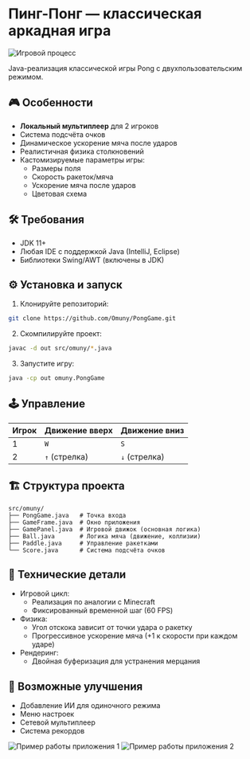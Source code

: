 # Пинг-Понг — классическая аркадная игра

<img src="https://github.com/user-attachments/assets/dd82d4e7-a823-48b3-9614-8d2cf062df8f" alt="Игровой процесс">

Java-реализация классической игры Pong с двухпользовательским режимом.

## 🎮 Особенности
- **Локальный мультиплеер** для 2 игроков
- Система подсчёта очков
- Динамическое ускорение мяча после ударов
- Реалистичная физика столкновений
- Кастомизируемые параметры игры:
   - Размеры поля
   - Скорость ракеток/мяча
   - Ускорение мяча после ударов
   - Цветовая схема

## 🛠️ Требования
- JDK 11+
- Любая IDE с поддержкой Java (IntelliJ, Eclipse)
- Библиотеки Swing/AWT (включены в JDK)

## ⚙️ Установка и запуск
1. Клонируйте репозиторий:
```bash
git clone https://github.com/Omuny/PongGame.git
```
2. Скомпилируйте проект:
```bash
javac -d out src/omuny/*.java
```
3. Запустите игру:
```bash
java -cp out omuny.PongGame
```

## 🕹️ Управление
| Игрок | Движение вверх   | Движение вниз   |
|-------|------------------|-----------------|
| 1     | ``W``            | ``S``           |
| 2     | ``↑`` (стрелка)  | ``↓`` (стрелка) |

## 🏗️ Структура проекта
```
src/omuny/
├── PongGame.java   # Точка входа
├── GameFrame.java  # Окно приложения
├── GamePanel.java  # Игровой движок (основная логика)
├── Ball.java       # Логика мяча (движение, коллизии)
├── Paddle.java     # Управление ракетками
└── Score.java      # Система подсчёта очков
```

## 🔧 Технические детали
- Игровой цикл: 
   - Реализация по аналогии с Minecraft
   - Фиксированный временной шаг (60 FPS)
- Физика:
   - Угол отскока зависит от точки удара о ракетку
   - Прогрессивное ускорение мяча (+1 к скорости при каждом ударе)
- Рендеринг: 
   - Двойная буферизация для устранения мерцания

## 🚀 Возможные улучшения
- Добавление ИИ для одиночного режима 
- Меню настроек 
- Сетевой мультиплеер 
- Система рекордов

<img src="https://github.com/user-attachments/assets/aac79ca3-f308-46e0-81ce-5a211ffdea96" alt="Пример работы приложения 1">
<img src="https://github.com/user-attachments/assets/742274c3-0ffd-4d73-bc3b-55116c3b00ca" alt="Пример работы приложения 2">
